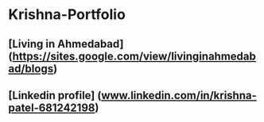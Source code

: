 # Krishna-Portfolio

## [Living in Ahmedabad] (https://sites.google.com/view/livinginahmedabad/blogs)

## [Linkedin profile] (www.linkedin.com/in/krishna-patel-681242198)
